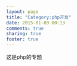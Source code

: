```yaml
---
layout: page
title: "Category:php开发"
date: 2015-01-09 00:13
comments: true
sharing: true
footer: true
---
```

这是php的专题